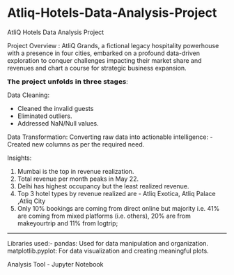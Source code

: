# Atliq-Hotels-Data-Analysis-Project
AtliQ Hotels Data Analysis Project 

Project Overview : 
AtliQ Grands, a fictional legacy hospitality powerhouse with a presence in four cities, embarked on a profound data-driven exploration to conquer challenges impacting their market share and revenues and chart a course for strategic business expansion.

𝗧𝗵𝗲 𝗽𝗿𝗼𝗷𝗲𝗰𝘁 𝘂𝗻𝗳𝗼𝗹𝗱𝘀 𝗶𝗻 𝘁𝗵𝗿𝗲𝗲 𝘀𝘁𝗮𝗴𝗲𝘀:

Data Cleaning:
- Cleaned the invalid guests 
- Eliminated outliers.
- Addressed NaN/Null values.

Data Transformation:
Converting raw data into actionable intelligence:
-Created new columns as per the required need.

Insights: 
1. Mumbai is the top in revenue realization.
2. Total revenue per month peaks in May 22.
3. Delhi has highest occupancy but the least realized revenue.
4. Top 3 hotel types by revenue realized are - Atliq Exotica, Atliq Palace ,Atliq City 
5. Only 10% bookings are coming from direct online but majority i.e. 41% are coming from mixed platforms (i.e. others), 20% are from makeyourtrip and 11% from logtrip;
-----------------------------------------------------------

Libraries used:-
 pandas: Used for data manipulation and organization.
 matplotlib.pyplot: For data visualization and creating meaningful plots.

Analysis Tool - Jupyter Notebook
